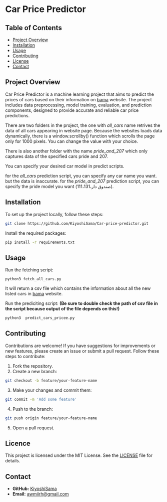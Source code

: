 # Car Price Predictor
## Table of Contents

- [Project Overview](#project-overview)
- [Installation](#installation)
- [Usage](#usage)
- [Contributing](#contributing)
- [License](#licence)
- [Contact](#contact)

## Project Overview

Car Price Predictor is a machine learning project that aims to predict the prices of cars based on their information on [bama](https://bama.ir) website. The project includes data preprocessing, model training, evaluation, and prediction components, designed to provide accurate and reliable car price predictions.

There are two folders in the project, the one with *all_cars* name retrives the data of all cars appearing in website page. Because the websites loads data dynamically, there is a window.scrollby() function which scrolls the page only for 1000 pixels. You can change the value with your choice.

There is also another folder with the name *pride_and_207* which only captures data of the specified cars pride and 207.

You can specify your desired car model in predict scripts.

for the *all_cars* prediction script, you can specify any car name you want. but the data is inaccurate.
for the *pride_and_207* prediction script, you can specify the pride model you want (صندوق دار،111،131). 


## Installation

To set up the project locally, follow these steps:

```bash 
git clone https://github.com/KiyoshiSama/Car-price-predictor.git
```

Install the required packages:

```bash
pip install -r requirements.txt
```
## Usage

Run the fetching script:
```
python3 fetch_all_cars.py
```
It will return a csv file which contains the information about all the new listed cars in [bama](https://bama.ir) website.

Run the prediciting script: **(Be sure to double check the path of csv file in the script because output of the file depends on this!)**
```bash
python3  predict_cars_pricee.py
```
## Contributing
Contributions are welcome! If you have suggestions for improvements or new features, please create an issue or submit a pull request. Follow these steps to contribute:

1. Fork the repository.
2. Create a new branch:
```bash
git checkout -b feature/your-feature-name
```
3. Make your changes and commit them:
```bash
git commit -m 'Add some feature'
```
4. Push to the branch:
```bash
git push origin feature/your-feature-name
```
5. Open a pull request.

## Licence

This project is licensed under the MIT License. See the [LICENSE](LICENCE.txt) file for details.

## Contact
- **GitHub:** [KiyoshiSama](https://github.com/KiyoshiSama)
- **Email:** [awmiirh@gmail.com](mailto:awmiirh@gmail.com)
